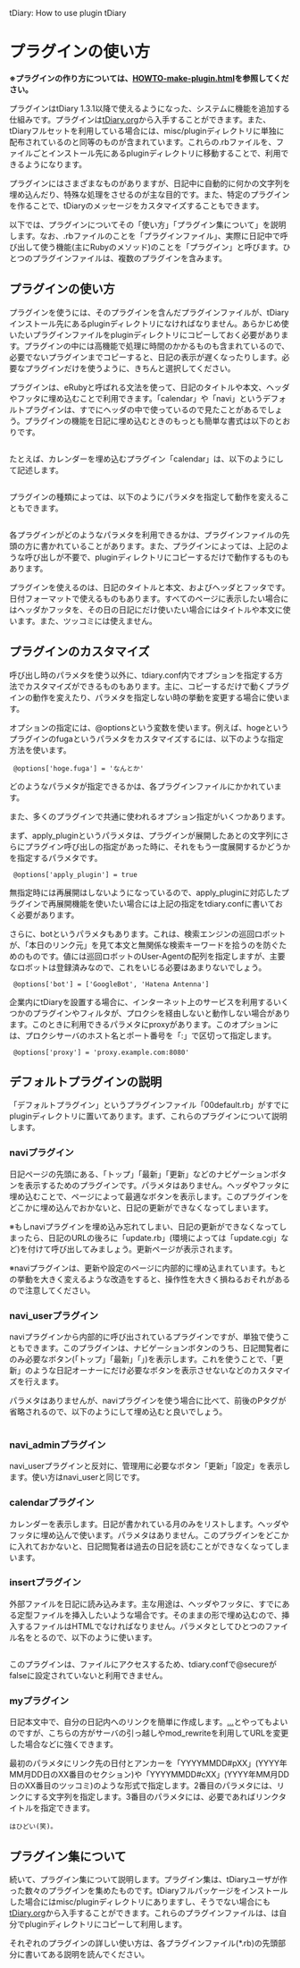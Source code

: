 tDiary: How to use plugin
tDiary
   
プラグインの使い方
=========

**※プラグインの作り方については、[HOWTO-make-plugin.html](HOWTO-make-plugin.html)を参照してください。**

プラグインはtDiary 1.3.1以降で使えるようになった、システムに機能を追加する仕組みです。プラグインは[tDiary.org](http://www.tdiary.org/)から入手することができます。また、tDiaryフルセットを利用している場合には、misc/pluginディレクトリに単独に配布されているのと同等のものが含まれています。これらの.rbファイルを、ファイルごとインストール先にあるpluginディレクトリに移動することで、利用できるようになります。

プラグインにはさまざまなものがありますが、日記中に自動的に何かの文字列を埋め込んだり、特殊な処理をさせるのが主な目的です。また、特定のプラグインを作ることで、tDiaryのメッセージをカスタマイズすることもできます。

以下では、プラグインについてその「使い方」「プラグイン集について」を説明します。なお、.rbファイルのことを「プラグインファイル」、実際に日記中で呼び出して使う機能(主にRubyのメソッド)のことを「プラグイン」と呼びます。ひとつのプラグインファイルは、複数のプラグインを含みます。

プラグインの使い方
---------

プラグインを使うには、そのプラグインを含んだプラグインファイルが、tDiaryインストール先にあるpluginディレクトリになければなりません。あらかじめ使いたいプラグインファイルをpluginディレクトリにコピーしておく必要があります。プラグインの中には高機能で処理に時間のかかるものも含まれているので、必要でないプラグインまでコピーすると、日記の表示が遅くなったりします。必要なプラグインだけを使うように、きちんと選択してください。

プラグインは、eRubyと呼ばれる文法を使って、日記のタイトルや本文、ヘッダやフッタに埋め込むことで利用できます。「calendar」や「navi」というデフォルトプラグインは、すでにヘッダの中で使っているので見たことがあるでしょう。プラグインの機能を日記に埋め込むときのもっとも簡単な書式は以下のとおりです。

```

```
たとえば、カレンダーを埋め込むプラグイン「calendar」は、以下のようにして記述します。

```

```
プラグインの種類によっては、以下のようにパラメタを指定して動作を変えることもできます。

```

```
各プラグインがどのようなパラメタを利用できるかは、プラグインファイルの先頭の方に書かれていることがあります。また、プラグインによっては、上記のような呼び出しが不要で、pluginディレクトリにコピーするだけで動作するものもあります。

プラグインを使えるのは、日記のタイトルと本文、およびヘッダとフッタです。日付フォーマットで使えるものもあります。すべてのページに表示したい場合にはヘッダかフッタを、その日の日記にだけ使いたい場合にはタイトルや本文に使います。また、ツッコミには使えません。

プラグインのカスタマイズ
------------

呼び出し時のパラメタを使う以外に、tdiary.conf内でオプションを指定する方法でカスタマイズができるものもあります。主に、コピーするだけで動くプラグインの動作を変えたり、パラメタを指定しない時の挙動を変更する場合に使います。

オプションの指定には、@optionsという変数を使います。例えば、hogeというプラグインのfugaというパラメタをカスタマイズするには、以下のような指定方法を使います。

```
 @options['hoge.fuga'] = 'なんとか'
```
どのようなパラメタが指定できるかは、各プラグインファイルにかかれています。

また、多くのプラグインで共通に使われるオプション指定がいくつかあります。

まず、apply\_pluginというパラメタは、プラグインが展開したあとの文字列にさらにプラグイン呼び出しの指定があった時に、それをもう一度展開するかどうかを指定するパラメタです。

```
 @options['apply_plugin'] = true
```
無指定時には再展開はしないようになっているので、apply\_pluginに対応したプラグインで再展開機能を使いたい場合には上記の指定をtdiary.confに書いておく必要があります。

さらに、botというパラメタもあります。これは、検索エンジンの巡回ロボットが、「本日のリンク元」を見て本文と無関係な検索キーワードを拾うのを防ぐためのものです。値には巡回ロボットのUser-Agentの配列を指定しますが、主要なロボットは登録済みなので、これをいじる必要はあまりないでしょう。

```
 @options['bot'] = ['GoogleBot', 'Hatena Antenna']
```
企業内にtDiaryを設置する場合に、インターネット上のサービスを利用するいくつかのプラグインやフィルタが、プロクシを経由しないと動作しない場合があります。このときに利用できるパラメタにproxyがあります。このオプションには、プロクシサーバのホスト名とポート番号を「:」で区切って指定します。

```
 @options['proxy'] = 'proxy.example.com:8080'
```

デフォルトプラグインの説明
-------------

「デフォルトプラグイン」というプラグインファイル「00default.rb」がすでにpluginディレクトリに置いてあります。まず、これらのプラグインについて説明します。

### naviプラグイン

日記ページの先頭にある、「トップ」「最新」「更新」などのナビゲーションボタンを表示するためのプラグインです。パラメタはありません。ヘッダやフッタに埋め込むことで、ページによって最適なボタンを表示します。このプラグインをどこかに埋め込んでおかないと、日記の更新ができなくなってしまいます。

※もしnaviプラグインを埋め込み忘れてしまい、日記の更新ができなくなってしまったら、日記のURLの後ろに「update.rb」(環境によっては「update.cgi」など)を付けて呼び出してみましょう。更新ページが表示されます。

※naviプラグインは、更新や設定のページに内部的に埋め込まれています。もとの挙動を大きく変えるような改造をすると、操作性を大きく損ねるおそれがあるので注意してください。

### navi\_userプラグイン

naviプラグインから内部的に呼び出されているプラグインですが、単独で使うこともできます。このプラグインは、ナビゲーションボタンのうち、日記閲覧者にのみ必要なボタン(「トップ」「最新」「」)を表示します。これを使うことで、「更新」のような日記オーナーにだけ必要なボタンを表示させないなどのカスタマイズを行えます。

パラメタはありませんが、naviプラグインを使う場合に比べて、前後のPタグが省略されるので、以下のようにして埋め込むと良いでしょう。

```

```

### navi\_adminプラグイン

navi\_userプラグインと反対に、管理用に必要なボタン「更新」「設定」を表示します。使い方はnavi\_userと同じです。

### calendarプラグイン

カレンダーを表示します。日記が書かれている月のみをリストします。ヘッダやフッタに埋め込んで使います。パラメタはありません。このプラグインをどこかに入れておかないと、日記閲覧者は過去の日記を読むことができなくなってしまいます。

### insertプラグイン

外部ファイルを日記に読み込みます。主な用途は、ヘッダやフッタに、すでにある定型ファイルを挿入したいような場合です。そのままの形で埋め込むので、挿入するファイルはHTMLでなければなりません。パラメタとしてひとつのファイル名をとるので、以下のように使います。

```

```
このプラグインは、ファイルにアクセスするため、tdiary.confで@secureがfalseに設定されていないと利用できません。

### myプラグイン

日記本文中で、自分の日記内へのリンクを簡単に作成します。[...](〜)とやってもよいのですが、こちらの方がサーバの引っ越しやmod\_rewriteを利用してURLを変更した場合などに強くできます。

最初のパラメタにリンク先の日付とアンカーを「YYYYMMDD#pXX」(YYYY年MM月DD日のXX番目のセクション)や「YYYYMMDD#cXX」(YYYY年MM月DD日のXX番目のツッコミ)のような形式で指定します。2番目のパラメタには、リンクにする文字列を指定します。3番目のパラメタには、必要であればリンクタイトルを指定できます。

```
はひどい(笑)。
```

プラグイン集について
----------

続いて、プラグイン集について説明します。プラグイン集は、tDiaryユーザが作った数々のプラグインを集めたものです。tDiaryフルパッケージをインストールした場合にはmisc/pluginディレクトリにありますし、そうでない場合にも[tDiary.org](http://www.tdiary.org/)から入手することができます。これらのプラグインファイルは、は自分でpluginディレクトリにコピーして利用します。

それぞれのプラグインの詳しい使い方は、各プラグインファイル(*.rb)の先頭部分に書いてある説明を読んでください。

